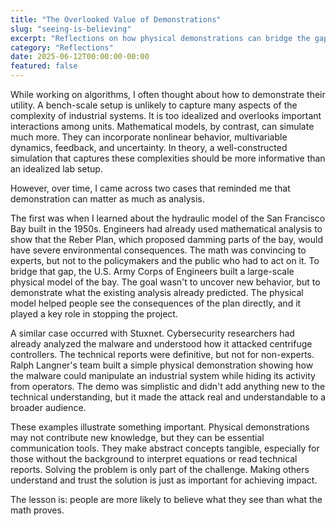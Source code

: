 ```yaml
---
title: "The Overlooked Value of Demonstrations"
slug: "seeing-is-believing"
excerpt: "Reflections on how physical demonstrations can bridge the gap between technical solutions and public understanding in engineering."
category: "Reflections"
date: 2025-06-12T00:00:00-00:00
featured: false
---
```


While working on algorithms, I often thought about how to demonstrate their utility. A bench-scale setup is unlikely to capture many aspects of the complexity of industrial systems. It is too idealized and overlooks important interactions among units. Mathematical models, by contrast, can simulate much more. They can incorporate nonlinear behavior, multivariable dynamics, feedback, and uncertainty. In theory, a well-constructed simulation that captures these complexities should be more informative than an idealized lab setup.

However, over time, I came across two cases that reminded me that demonstration can matter as much as analysis.

The first was when I learned about the hydraulic model of the San Francisco Bay built in the 1950s. Engineers had already used mathematical analysis to show that the Reber Plan, which proposed damming parts of the bay, would have severe environmental consequences. The math was convincing to experts, but not to the policymakers and the public who had to act on it. To bridge that gap, the U.S. Army Corps of Engineers built a large-scale physical model of the bay. The goal wasn't to uncover new behavior, but to demonstrate what the existing analysis already predicted. The physical model helped people see the consequences of the plan directly, and it played a key role in stopping the project.

A similar case occurred with Stuxnet. Cybersecurity researchers had already analyzed the malware and understood how it attacked centrifuge controllers. The technical reports were definitive, but not for non-experts. Ralph Langner's team built a simple physical demonstration showing how the malware could manipulate an industrial system while hiding its activity from operators. The demo was simplistic and didn't add anything new to the technical understanding, but it made the attack real and understandable to a broader audience.

These examples illustrate something important. Physical demonstrations may not contribute new knowledge, but they can be essential communication tools. They make abstract concepts tangible, especially for those without the background to interpret equations or read technical reports. Solving the problem is only part of the challenge. Making others understand and trust the solution is just as important for achieving impact.

The lesson is: people are more likely to believe what they see than what the math proves.
